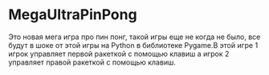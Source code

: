 # MegaUltraPinPong
Это новая мега игра про пин понг, такой игры еще не когда не было, все будут в шоке от этой игры на Python в библиотеке Pygame.В этой игре 1 игрок управляет первой ракеткой с помощью клавиш а игрок 2 управляет правой ракеткой с помощью клавиш.
